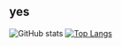 ## yes

![GitHub stats](https://github-readme-stats.vercel.app/api?username=X3n0nP0w3r3d&show_icons=true&theme=dark)
[![Top Langs](https://github-readme-stats.vercel.app/api/top-langs/?username=X3n0nP0w3r3d&layout=donut&theme=dark)](https://github.com/anuraghazra/github-readme-stats)
